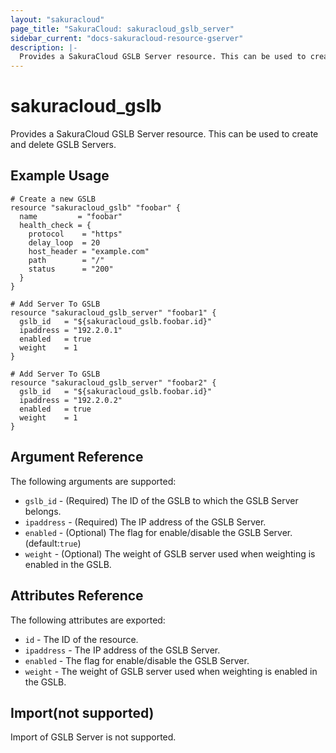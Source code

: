```yaml
---
layout: "sakuracloud"
page_title: "SakuraCloud: sakuracloud_gslb_server"
sidebar_current: "docs-sakuracloud-resource-gserver"
description: |-
  Provides a SakuraCloud GSLB Server resource. This can be used to create and delete GSLB Servers.
---
```


# sakuracloud\_gslb

Provides a SakuraCloud GSLB Server resource. This can be used to create and delete GSLB Servers.

## Example Usage

```hcl
# Create a new GSLB
resource "sakuracloud_gslb" "foobar" {
  name         = "foobar"
  health_check = {
    protocol    = "https"
    delay_loop  = 20
    host_header = "example.com"
    path        = "/"
    status      = "200"
  }
}

# Add Server To GSLB
resource "sakuracloud_gslb_server" "foobar1" {
  gslb_id   = "${sakuracloud_gslb.foobar.id}"
  ipaddress = "192.2.0.1"
  enabled   = true
  weight    = 1
}

# Add Server To GSLB
resource "sakuracloud_gslb_server" "foobar2" {
  gslb_id   = "${sakuracloud_gslb.foobar.id}"
  ipaddress = "192.2.0.2"
  enabled   = true
  weight    = 1
}

```

## Argument Reference

The following arguments are supported:

* `gslb_id` - (Required) The ID of the GSLB to which the GSLB Server belongs.
* `ipaddress` - (Required) The IP address of the GSLB Server.
* `enabled` - (Optional) The flag for enable/disable the GSLB Server.(default:`true`)
* `weight` - (Optional) The weight of GSLB server used when weighting is enabled in the GSLB.

## Attributes Reference

The following attributes are exported:

* `id` - The ID of the resource.
* `ipaddress` - The IP address of the GSLB Server.
* `enabled` - The flag for enable/disable the GSLB Server.
* `weight` - The weight of GSLB server used when weighting is enabled in the GSLB.

## Import(not supported)

Import of GSLB Server is not supported.
